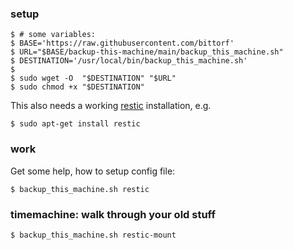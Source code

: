 ### setup
```
$ # some variables:
$ BASE='https://raw.githubusercontent.com/bittorf'
$ URL="$BASE/backup-this-machine/main/backup_this_machine.sh"
$ DESTINATION='/usr/local/bin/backup_this_machine.sh'
$
$ sudo wget -O  "$DESTINATION" "$URL"
$ sudo chmod +x "$DESTINATION"
```

This also needs a working [restic](https://restic.net/) installation, e.g.
```
$ sudo apt-get install restic
```

### work

Get some help, how to setup config file:
```
$ backup_this_machine.sh restic
```

### timemachine: walk through your old stuff
```
$ backup_this_machine.sh restic-mount
```
